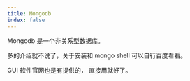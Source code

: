 ```yaml
---
title: Mongodb
index: false
---
```


Mongodb 是一个非关系型数据库。

多的介绍就不说了，关于安装和 mongo shell 可以自行百度看看。

GUI 软件官网也是有提供的， 直接用就好了。

